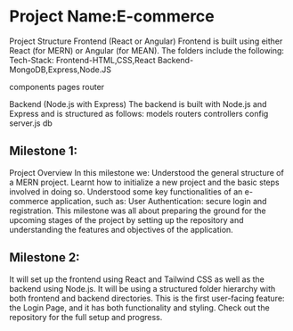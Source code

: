 # Project Name:E-commerce

Project Structure Frontend (React or Angular) Frontend is built using either React (for MERN) or Angular (for MEAN). The folders include the following: Tech-Stack: Frontend-HTML,CSS,React Backend-MongoDB,Express,Node.JS

components pages router

Backend (Node.js with Express) The backend is built with Node.js and Express and is structured as follows: models routers controllers config server.js db

## Milestone 1: 
Project Overview In this milestone we: Understood the general structure of a MERN project. Learnt how to initialize a new project and the basic steps involved in doing so. Understood some key functionalities of an e-commerce application, such as: User Authentication: secure login and registration. This milestone was all about preparing the ground for the upcoming stages of the project by setting up the repository and understanding the features and objectives of the application.

## Milestone 2: 
It will set up the frontend using React and Tailwind CSS as well as the backend using Node.js. It will be using a structured folder hierarchy with both frontend and backend directories. This is the first user-facing feature: the Login Page, and it has both functionality and styling. Check out the repository for the full setup and progress.

